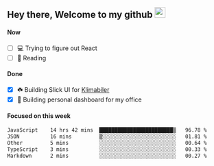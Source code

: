 ## Hey there, Welcome to my github <img src="https://media.giphy.com/media/hvRJCLFzcasrR4ia7z/giphy.gif" width="25px">

#### Now
- [ ] 💻 Trying to figure out React
- [ ] 📕 Reading

#### Done
- [x] ☘️ Building Slick UI for [Klimabiler](https://klimabiler.dk)
- [x] 🚀 Building personal dashboard for my office
 
 #### Focused on this week
<!--START_SECTION:waka-->

```txt
JavaScript    14 hrs 42 mins  ████████████████████████▒   96.78 %
JSON          16 mins         ▒░░░░░░░░░░░░░░░░░░░░░░░░   01.81 %
Other         5 mins          ░░░░░░░░░░░░░░░░░░░░░░░░░   00.64 %
TypeScript    3 mins          ░░░░░░░░░░░░░░░░░░░░░░░░░   00.33 %
Markdown      2 mins          ░░░░░░░░░░░░░░░░░░░░░░░░░   00.27 %
```

<!--END_SECTION:waka-->

